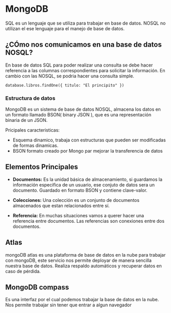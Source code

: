# MongoDB

SQL es un lenguaje que se utiliza para trabajar en base de datos. NOSQL no utilizan el ese lenguaje para el manejo de base de datos.

## ¿CÓmo nos comunicamos en una base de datos NOSQL?
En base de datos SQL para poder realizar una consulta se debe hacer referencia a las columnas correspondientes para solicitar la información. En cambio con las NOSQL, se podria hacer una consulta simple.
```
database.libros.findOne({ titulo: "El principito" })
```

### Estructura de datos
MongoDB es un sistema de base de datos NOSQL, almacena los datos en un formato llamado BSON( binary JSON ), que es una representación binaria de un JSON.

Pricipales caracteristicas:
+ Esquema dinamico, trabaja con estructuras que pueden ser modificadas de formas dinamicas.
+ BSON formato creado por Mongo par mejorar la transferencia de datos

## Elementos Principales

+ **Documentos:** Es la unidad básica de almacenamiento, si guardamos la información especifica de un usuario, ese conjuto de datos sera un documento. Guardado en formato BSON y contiene clave-valor.

+ **Colecciones:** Una colección es un conjunto de documentos almacenados que estan relacionados entre sí.


+ **Referencia:** 
En muchas situaciones vamos a querer hacer una referencia entre documentos. Las referencias son conexiones entre dos documentos.

## Atlas
mongoDB atlas es una plataforma de base de datos en la nube para trabajar con mongoDB, este servicio nos permite deployar de manera sencilla nuestra base de datos. Realiza respaldo automáticos y recuperar datos en caso de pérdida.

## MongoDB compass
Es una interfaz por el cual podemos trabajar la base de datos en la nube. Nos permite trabajar sin tener que entrar a algun navegador